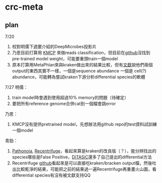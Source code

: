 # crc-meta
## plan

7/20
1. 校對明儒下週要介紹的DeepMicrobes投影片
2. 乃恩目前打算用 [KMCP](https://academic.oup.com/bioinformatics/article/39/1/btac845/6965021) 來做reads classification，但目前在[github](https://github.com/shenwei356/kmcp)沒找到pre-trained model weight，可能要重頭train一個model
3. 原本打算用MetaPhlan來與kraken做出來的結果比較，但有[文獻](https://www.nature.com/articles/s41592-021-01141-3)說他們兩個output的東西其實不一樣，一個是sequence abundance 一個是 cell(?) abundance，可能轉為嘗試kraken下游分析differential species的軟體

7/27
明儒：
1. train model時會遇到使用超過10% memory的問題（待確定）
2. 要把所有reference genome合併cat到一個檔會跳error

乃恩：
1. KMCP沒有提供pretrained model，先想辦法用github repo的test資料試訓練一個model

青勁：
1. [Pathonoia](https://bmcbioinformatics.biomedcentral.com/articles/10.1186/s12859-023-05144-z), [Recentrifuge](https://journals.plos.org/ploscompbiol/article?id=10.1371/journal.pcbi.1006967)，看起來算是kraken的改良版（？），能分辨找出的species哪些是False Positive，[DiTASiC](https://academic.oup.com/bioinformatics/article/33/14/i124/3953953?login=false)還多了自己提出的differential方法
2. Recentrifuge [github](https://github.com/khyox/recentrifuge/wiki/Running-recentrifuge-for-Kraken)看起來是可以直接吃kraken/bracken output檔，然後吐出比較乾淨的結果，可能把之前的結果過一遍Recentrifuge再重畫火山圖，看differential species有沒有被文獻支持QQ
